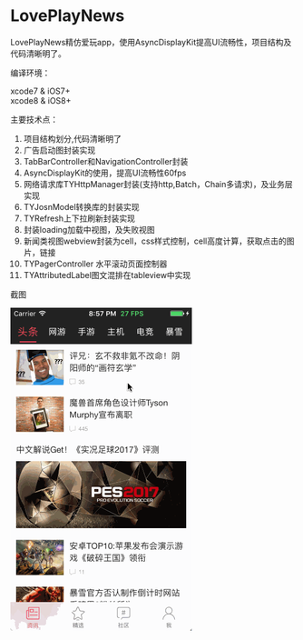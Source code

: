 # LovePlayNews
LovePlayNews精仿爱玩app，使用AsyncDisplayKit提高UI流畅性，项目结构及代码清晰明了。

编译环境：

xcode7 & iOS7+
<br>xcode8 & iOS8+

主要技术点：

1. 项目结构划分,代码清晰明了
2. 广告启动图封装实现
3. TabBarController和NavigationController封装
4. AsyncDisplayKit的使用，提高UI流畅性60fps
5. 网络请求库TYHttpManager封装(支持http,Batch，Chain多请求)，及业务层实现
6. TYJosnModel转换库的封装实现
7. TYRefresh上下拉刷新封装实现
8. 封装loading加载中视图，及失败视图
9. 新闻类视图webview封装为cell，css样式控制，cell高度计算，获取点击的图片，链接
10. TYPagerController 水平滚动页面控制器
11. TYAttributedLabel图文混排在tableview中实现


截图

![image](https://github.com/12207480/LovePlayNews/blob/master/ScreenShot/LovePlayNews.gif)
